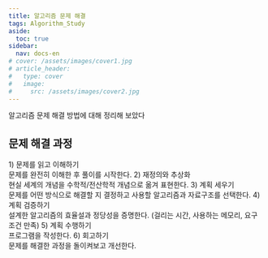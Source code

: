 ```yaml
---
title: 알고리즘 문제 해결
tags: Algorithm_Study
aside:
  toc: true
sidebar:
  nav: docs-en
# cover: /assets/images/cover1.jpg
# article_header:
#   type: cover
#   image:
#     src: /assets/images/cover2.jpg
---
```


알고리즘 문제 해결 방법에 대해 정리해 보았다

<!-- more -->
<h2 id="h1">문제 해결 과정</h2>
<span class="thirdheading">
1) 문제를 읽고 이해하기
</span>
<br>
문제를 완전히 이해한 후 풀이를 시작한다.

<span class="thirdheading">
2) 재정의와 추상화
</span>
<br>
현실 세계의 개념을 수학적/전산학적 개념으로 옮겨 표현한다.

<span class="thirdheading">
3) 계획 세우기
</span>
<br>
문제를 어떤 방식으로 해결할 지 결정하고 사용할 알고리즘과 자료구조를 선택한다.

<span class="thirdheading">
4) 계획 검증하기
</span>
<br>
설계한 알고리즘의 효율설과 정당성을 증명한다. (걸리는 시간, 사용하는 메모리, 요구 조건 만족)

<span class="thirdheading">
5) 계획 수행하기
</span>
<br>
프로그램을 작성한다.

<span class="thirdheading">
6) 회고하기
</span>
<br>
문제를 해결한 과정을 돌이켜보고 개선한다.